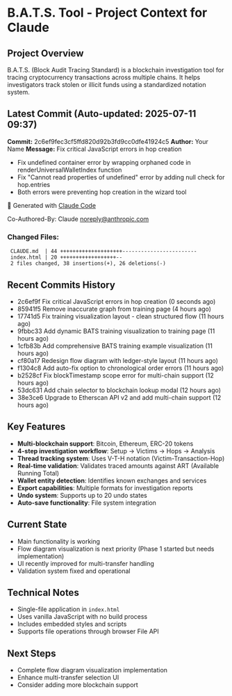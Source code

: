 # B.A.T.S. Tool - Project Context for Claude

## Project Overview
B.A.T.S. (Block Audit Tracing Standard) is a blockchain investigation tool for tracing cryptocurrency transactions across multiple chains. It helps investigators track stolen or illicit funds using a standardized notation system.

## Latest Commit (Auto-updated: 2025-07-11 09:37)

**Commit:** 2c6ef9fec3cf5ffd820d92b3fd9cc0dfe41924c5
**Author:** Your Name
**Message:** Fix critical JavaScript errors in hop creation

- Fix undefined container error by wrapping orphaned code in renderUniversalWalletIndex function
- Fix "Cannot read properties of undefined" error by adding null check for hop.entries
- Both errors were preventing hop creation in the wizard tool

🤖 Generated with [Claude Code](https://claude.ai/code)

Co-Authored-By: Claude <noreply@anthropic.com>

### Changed Files:
```
 CLAUDE.md  | 44 ++++++++++++++++++++------------------------
 index.html | 20 ++++++++++++++++++--
 2 files changed, 38 insertions(+), 26 deletions(-)
```

## Recent Commits History

- 2c6ef9f Fix critical JavaScript errors in hop creation (0 seconds ago)
- 85941f5 Remove inaccurate graph from training page (4 hours ago)
- 17741d5 Fix training visualization layout - clean structured flow (11 hours ago)
- 9fbbc33 Add dynamic BATS training visualization to training page (11 hours ago)
- 1cfb83b Add comprehensive BATS training example visualization (11 hours ago)
- cf80a17 Redesign flow diagram with ledger-style layout (11 hours ago)
- f1304c8 Add auto-fix option to chronological order errors (11 hours ago)
- b2528cf Fix blockTimestamp scope error for multi-chain support (12 hours ago)
- 53dc631 Add chain selector to blockchain lookup modal (12 hours ago)
- 38e3ce6 Upgrade to Etherscan API v2 and add multi-chain support (12 hours ago)

## Key Features
- **Multi-blockchain support**: Bitcoin, Ethereum, ERC-20 tokens
- **4-step investigation workflow**: Setup → Victims → Hops → Analysis
- **Thread tracking system**: Uses V-T-H notation (Victim-Transaction-Hop)
- **Real-time validation**: Validates traced amounts against ART (Available Running Total)
- **Wallet entity detection**: Identifies known exchanges and services
- **Export capabilities**: Multiple formats for investigation reports
- **Undo system**: Supports up to 20 undo states
- **Auto-save functionality**: File system integration

## Current State
- Main functionality is working
- Flow diagram visualization is next priority (Phase 1 started but needs implementation)
- UI recently improved for multi-transfer handling
- Validation system fixed and operational

## Technical Notes
- Single-file application in `index.html`
- Uses vanilla JavaScript with no build process
- Includes embedded styles and scripts
- Supports file operations through browser File API

## Next Steps
- Complete flow diagram visualization implementation
- Enhance multi-transfer selection UI
- Consider adding more blockchain support
